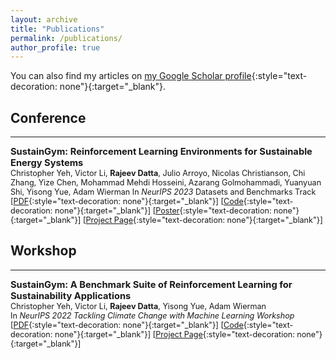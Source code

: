 ```yaml
---
layout: archive
title: "Publications"
permalink: /publications/
author_profile: true
---
```


You can also find my articles on [my Google Scholar profile](https://scholar.google.com/citations?user=_jwoNZgAAAAJ&hl=en&authuser=2){:style="text-decoration: none"}{:target="_blank"}.  


## Conference
---
<span style="font-size:1.05em;">**SustainGym: Reinforcement Learning Environments for Sustainable Energy Systems**</span>  
<span style="font-size:0.9em;">
Christopher Yeh, Victor Li, **Rajeev Datta**, Julio Arroyo, Nicolas Christianson, Chi Zhang, Yize Chen, Mohammad Mehdi Hosseini, Azarang Golmohammadi, Yuanyuan Shi, Yisong Yue, Adam Wierman
In *NeurIPS 2023* Datasets and Benchmarks Track 
[[PDF](https://proceedings.neurips.cc/paper_files/paper/2023/file/ba74855789913e5ed36f87288af79e5b-Paper-Datasets_and_Benchmarks.pdf){:style="text-decoration: none"}{:target="_blank"}] [[Code](https://github.com/chrisyeh96/sustaingym){:style="text-decoration: none"}{:target="_blank"}] [[Poster](https://rajeev-datta.github.io/files/poster.pdf){:style="text-decoration: none"}{:target="_blank"}] [[Project Page](https://chrisyeh96.github.io/sustaingym/){:style="text-decoration: none"}{:target="_blank"}]
</span>

## Workshop
---
<span style="font-size:1.05em;">**SustainGym: A Benchmark Suite of Reinforcement Learning for Sustainability Applications**</span>  
<span style="font-size:0.9em;">
Christopher Yeh, Victor Li, **Rajeev Datta**, Yisong Yue, Adam Wierman   
In *NeurIPS 2022 Tackling Climate Change with Machine Learning Workshop*  
[[PDF](https://s3.us-east-1.amazonaws.com/climate-change-ai/papers/neurips2022/38/paper.pdf){:style="text-decoration: none"}{:target="_blank"}] [[Code](https://github.com/chrisyeh96/sustaingym){:style="text-decoration: none"}{:target="_blank"}] [[Project Page](https://www.climatechange.ai/papers/neurips2022/38){:style="text-decoration: none"}{:target="_blank"}]
</span>  
